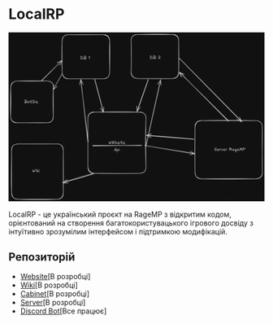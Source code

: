 # LocalRP

![LocalRP](https://github.com/MrghtChannel/LocalRp-2.0/blob/main/ii.png)

LocalRP - це український проєкт на RageMP з відкритим кодом, орієнтований на створення багатокористувацького ігрового досвіду з інтуїтивно зрозумілим інтерфейсом і підтримкою модифікацій.

## Репозиторій

- [Website](-)[В розробці]
- [Wiki](https://github.com/MrghtChannel/LocalRp-Wiki)[В розробці]
- [Cabinet](-)[В розробці]
- [Server](-)[В розробці]
- [Discord Bot](https://github.com/MrghtChannel/LOCALRP-BotDS)[Все працює]

